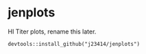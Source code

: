 # jenplots

HI Titer plots, rename this later. 

```
devtools::install_github("j23414/jenplots")
```
